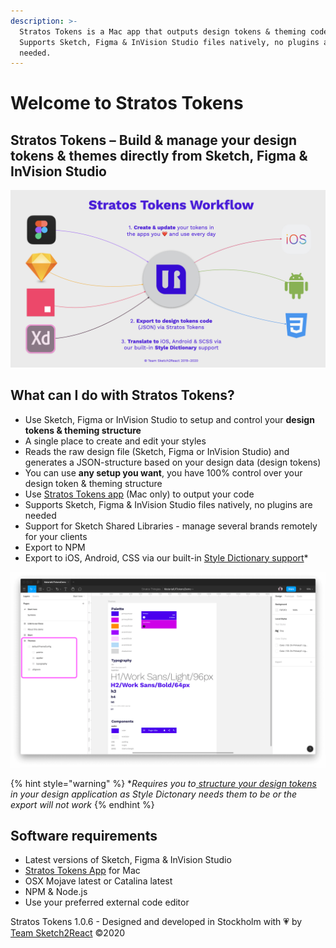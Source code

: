 ```yaml
---
description: >-
  Stratos Tokens is a Mac app that outputs design tokens & theming code.
  Supports Sketch, Figma & InVision Studio files natively, no plugins are
  needed.
---
```


# Welcome to Stratos Tokens

## Stratos Tokens – Build & manage your design tokens & themes directly from Sketch, Figma & InVision Studio

![Overview of how Stratos Tokens works. We&apos;re also adding Adobe XD support further down the road.](.gitbook/assets/stratos-tokens-workflow.001.jpeg)

## What can I do with Stratos Tokens?

* Use Sketch, Figma or InVision Studio to setup and control your **design tokens & theming structure**
* A single place to create and edit your styles
* Reads the raw design file \(Sketch, Figma or InVision Studio\) and generates a JSON-structure based on your design data \(design tokens\)
* You can use **any setup you want**, you have 100% control over your design token & theming structure
* Use [Stratos Tokens app](https://gumroad.com/l/stratoswfh) \(Mac only\) to output your code
* Supports Sketch, Figma & InVision Studio files natively, no plugins are needed
* Support for Sketch Shared Libraries - manage several brands remotely for your clients
* Export to NPM
* Export to iOS, Android, CSS via our built-in [Style Dictionary support](https://amzn.github.io/style-dictionary/#/)\*

![Our basic MaterialUI design tokens demo that is included](.gitbook/assets/figmabasicsetupmaterialdesign.png)

{% hint style="warning" %}
\*_Requires you to_[ _structure your design tokens_](https://amzn.github.io/style-dictionary/#/properties?id=examples) _in your design application as Style Dictonary needs them to be or the export will not work_
{% endhint %}

## Software requirements

* Latest versions of Sketch, Figma & InVision Studio
* [Stratos Tokens App](https://gumroad.com/l/stratoswfh) for Mac
* OSX Mojave latest or Catalina latest
* NPM & Node.js
* Use your preferred external code editor

Stratos Tokens 1.0.6 - Designed and developed in Stockholm with 💗 by [Team Sketch2React](https://sketch2react.io) ©2020

